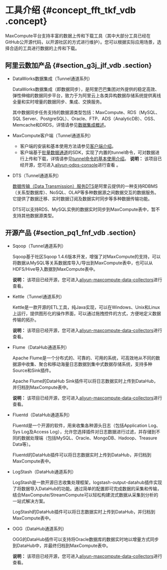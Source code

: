 # 工具介绍 {#concept_fft_tkf_vdb .concept}

MaxCompute平台支持丰富的数据上传和下载工具（其中大部分工具已经在GitHub公开源代码，以开源社区的方式进行维护）。您可以根据实际应用场景，选择合适的工具进行数据的上传和下载。

## 阿里云数加产品 {#section_g3j_jlf_vdb .section}

-   DataWorks数据集成（Tunnel通道系列）

    DataWorks数据集成（即数据同步），是阿里巴巴集团对外提供的稳定高效、弹性伸缩的数据同步平台，致力于为阿里云上各类异构数据存储系统提供离线全量和实时增量的数据同步、集成、交换服务。

    其中数据同步任务支持的数据源类型包括：MaxCompute、RDS（MySQL、SQL Server、PostgreSQL）、Oracle、FTP、ADS（AnalyticDB）、OSS、Memcache和DRDS，详情请参见[数据集成概述](../../../../intl.zh-CN/使用指南/数据集成/数据集成简介/数据集成概述.md#)。

-   MaxCompute客户端（Tunnel通道系列）

    -   客户端的安装和基本使用方法请参见[客户端介绍](../../../../intl.zh-CN/工具及下载/客户端.md)。
    -   客户端基于[批量数据通道](intl.zh-CN/用户指南/数据上传下载/批量数据通道SDK介绍/批量数据通道概要.md)的SDK，实现了内置的tunnel命令，可对数据进行上传和下载，详情请参见[tunnel命令的基本使用介绍](intl.zh-CN/用户指南/数据上传下载/Tunnel命令操作.md)。
    **说明：** 该项目已经开源，您可进入[aliyun-odps-console](https://github.com/aliyun/aliyun-odps-console)进行查看 。

-   DTS（Tunnel通道系列）

    [数据传输（Data Transmission）服务DTS](https://www.alibabacloud.com/help/doc-detail/26592.html)是阿里云提供的一种支持RDBMS（关系型数据库）、NoSQL、OLAP等多种数据源之间数据交互的数据服务。它提供了数据迁移、实时数据订阅及数据实时同步等多种数据传输功能。

    DTS可以支持RDS、MySQL实例的数据实时同步到MaxCompute表中，暂不支持其他数据源类型。


## 开源产品 {#section_pq1_fnf_vdb .section}

-   Sqoop（Tunnel通道系列）

    Sqoop基于社区Sqoop 1.4.6版本开发，增强了对MaxCompute的支持，可以将数据从MySQL等关系数据库导入/导出到MaxCompute表中，也可以从HDFS/Hive导入数据到MaxCompute表中。

    **说明：** 该项目已经开源，您可进入[aliyun-maxcompute-data-collectors](https://github.com/aliyun/aliyun-maxcompute-data-collectors)进行查看。

-   Kettle（Tunnel通道系列）

    Kettle是一款开源的ETL工具，纯Java实现，可以在Windows、Unix和Linux上运行，提供图形化的操作界面，可以通过拖拽控件的方式，方便地定义数据传输的拓扑。

    **说明：** 该项目已经开源，您可进入[aliyun-maxcompute-data-collectors](https://github.com/aliyun/aliyun-maxcompute-data-collectors?spm=a2c4g.11186623.2.15.oSXp9R)进行查看。

-   Flume（DataHub通道系列）

    Apache Flume是一个分布式的、可靠的、可用的系统，可高效地从不同的数据源中收集、聚合和移动海量日志数据到集中式数据存储系统，支持多种Source和Sink插件。

    Apache Flume的DataHub Sink插件可以将日志数据实时上传到DataHub，并归档到MaxCompute表中。

    **说明：** 该项目已经开源，您可进入[aliyun-maxcompute-data-collectors](https://github.com/aliyun/aliyun-maxcompute-data-collectors?spm=a2c4g.11186623.2.17.oSXp9R)进行查看。

-   Fluentd（DataHub通道系列）

    Fluentd是一个开源的软件，用来收集各种源头日志（包括Application Log、Sys Log及Access Log），允许您选择插件对日志数据进行过滤，并存储到不同的数据处理端（包括MySQL、Oracle、MongoDB、Hadoop、Treasure Data等）。

    Fluentd的DataHub插件可以将日志数据实时上传到DataHub，并归档到MaxCompute表中。

-   LogStash（DataHub通道系列）

    LogStash是一款开源日志收集处理框架，logstash-output-datahub插件实现了将数据导入DataHub的功能。通过简单的配置即可完成数据的采集和传输，结合MaxCompute/StreamCompute可以轻松构建流式数据从采集到分析的一站式解决方案。

    LogStash的DataHub插件可以将日志数据实时上传到DataHub，并归档到MaxCompute表中。

-   OGG（DataHub通道系列）

    OGG的DataHub插件可以支持将Oracle数据库的数据实时地以增量方式同步到DataHub中，并最终归档到MaxCompute表中。

    **说明：** 该项目已经开源，您可进入[aliyun-maxcompute-data-collectors](https://github.com/aliyun/aliyun-maxcompute-data-collectors?spm=a2c4g.11186623.2.21.oSXp9R)进行查看。


